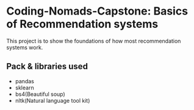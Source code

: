 # Coding-Nomads-Capstone: Basics of Recommendation systems
This project is to show the foundations of how most recommendation systems work.
## Pack & libraries used
* pandas
* sklearn
* bs4(Beautiful soup)
* nltk(Natural language tool kit)


